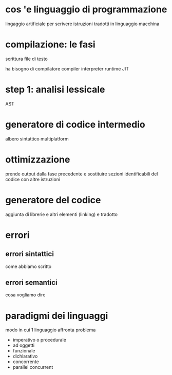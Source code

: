 # cos 'e linguaggio di programmazione

lingaggio artificiale per scrivere istruzioni tradotti in linguaggio macchina

# compilazione: le fasi

scrittura file di testo

ha bisogno di compilatore compiler interpreter runtime JIT

# step 1: analisi lessicale

AST

# generatore di codice intermedio

albero sintattico multiplatform

# ottimizzazione

prende output dalla fase precedente e sostituire sezioni identificabili del
codice con altre istruzioni

# generatore del codice

aggiunta di librerie e altri elementi (linking) e tradotto

# errori

## errori sintattici

come abbiamo scritto

## errori semantici

cosa vogliamo dire

# paradigmi dei linguaggi

modo in cui 1 linguaggio affronta problema

- imperativo o procedurale
- ad oggetti
- funzionale
- dichiarativo
- concorrente
- parallel concurrent
